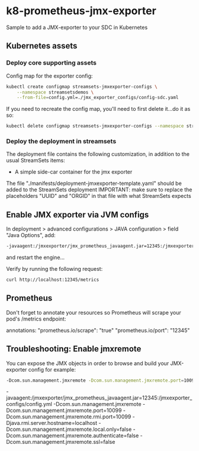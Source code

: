 k8-prometheus-jmx-exporter
=======================================

Sample to add a JMX-exporter to your SDC in Kubernetes

## Kubernetes assets
 
### Deploy core supporting assets

Config map for the exporter config:

```sh
kubectl create configmap streamsets-jmxexporter-configs \
    --namespace streamsetsdemos \
    --from-file=config.yml=./jmx_exporter_configs/config-sdc.yaml
```

If you need to recreate the config map, you'll need to first delete it...do it as so:

```sh
kubectl delete configmap streamsets-jmxexporter-configs --namespace streamsetsdemos
```

### Deploy the deployment in streamsets

The deployment file contains the following customization, in addition to the usual StreamSets items:
 - A simple side-car container for the jmx exporter

The file "./manifests/deployment-jmxexporter-template.yaml" should be added to the StreamSets deployment
IMPORTANT: make sure to replace the placeholders "UUID" and "ORGID" in that file with what StreamSets expects


## Enable JMX exporter via JVM configs


In deployment > advanced configurations > JAVA configuration > field "Java Options", add:

```sh
-javaagent:/jmxexporter/jmx_prometheus_javaagent.jar=12345:/jmxexporter_configs/config.yml
```

and restart the engine...

Verify by running the following request:

```sh
curl http://localhost:12345/metrics
```

## Prometheus

Don't forget to annotate your resources so Prometheus will scrape your pod's /metrics endpoint:

annotations:
  "prometheus.io/scrape": "true"
  "prometheus.io/port": "12345"

## Troubleshooting: Enable jmxremote

You can expose the JMX objects in order to browse and build your JMX-exporter config for example:

```sh
-Dcom.sun.management.jmxremote -Dcom.sun.management.jmxremote.port=10099 -Dcom.sun.management.jmxremote.rmi.port=10099 -Djava.rmi.server.hostname=localhost -Dcom.sun.management.jmxremote.local.only=false -Dcom.sun.management.jmxremote.authenticate=false -Dcom.sun.management.jmxremote.ssl=false
```


-javaagent:/jmxexporter/jmx_prometheus_javaagent.jar=12345:/jmxexporter_configs/config.yml -Dcom.sun.management.jmxremote -Dcom.sun.management.jmxremote.port=10099 -Dcom.sun.management.jmxremote.rmi.port=10099 -Djava.rmi.server.hostname=localhost -Dcom.sun.management.jmxremote.local.only=false -Dcom.sun.management.jmxremote.authenticate=false -Dcom.sun.management.jmxremote.ssl=false